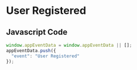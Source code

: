 # User Registered

### 

## Javascript Code
```js
window.appEventData = window.appEventData || [];
appEventData.push({
  "event": "User Registered"
});
```








